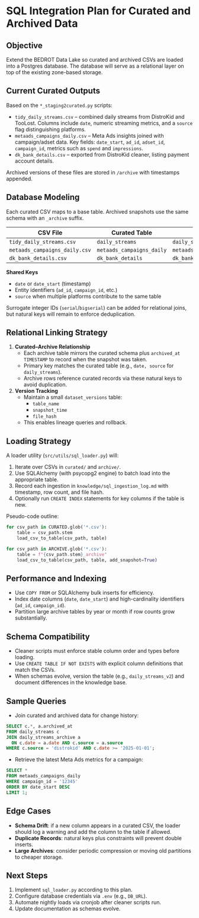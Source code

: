 # SQL Integration Plan for Curated and Archived Data

## Objective
Extend the BEDROT Data Lake so curated and archived CSVs are loaded into a Postgres database.  The database will serve as a relational layer on top of the existing zone-based storage.

## Current Curated Outputs
Based on the `*_staging2curated.py` scripts:

- `tidy_daily_streams.csv` – combined daily streams from DistroKid and TooLost.  Columns include `date`, numeric streaming metrics, and a `source` flag distinguishing platforms.
- `metaads_campaigns_daily.csv` – Meta Ads insights joined with campaign/adset data.  Key fields: `date_start`, `ad_id`, `adset_id`, `campaign_id`, metrics such as `spend` and `impressions`.
- `dk_bank_details.csv` – exported from DistroKid cleaner, listing payment account details.

Archived versions of these files are stored in `/archive` with timestamps appended.

## Database Modeling
Each curated CSV maps to a base table.  Archived snapshots use the same schema with an `_archive` suffix.

| CSV File | Curated Table | Archive Table |
|----------|---------------|---------------|
| `tidy_daily_streams.csv` | `daily_streams` | `daily_streams_archive` |
| `metaads_campaigns_daily.csv` | `metaads_campaigns_daily` | `metaads_campaigns_daily_archive` |
| `dk_bank_details.csv` | `dk_bank_details` | `dk_bank_details_archive` |

**Shared Keys**
- `date` or `date_start` (timestamp)
- Entity identifiers (`ad_id`, `campaign_id`, etc.)
- `source` when multiple platforms contribute to the same table

Surrogate integer IDs (`serial`/`bigserial`) can be added for relational joins, but natural keys will remain to enforce deduplication.

## Relational Linking Strategy
1. **Curated–Archive Relationship**
   - Each archive table mirrors the curated schema plus `archived_at TIMESTAMP` to record when the snapshot was taken.
   - Primary key matches the curated table (e.g., `date, source` for `daily_streams`).
   - Archive rows reference curated records via these natural keys to avoid duplication.
2. **Version Tracking**
   - Maintain a small `dataset_versions` table:
     - `table_name`
     - `snapshot_time`
     - `file_hash`
   - This enables lineage queries and rollback.

## Loading Strategy
A loader utility (`src/utils/sql_loader.py`) will:

1. Iterate over CSVs in `curated/` and `archive/`.
2. Use SQLAlchemy (with psycopg2 engine) to batch load into the appropriate table.
3. Record each ingestion in `knowledge/sql_ingestion_log.md` with timestamp, row count, and file hash.
4. Optionally run `CREATE INDEX` statements for key columns if the table is new.

Pseudo-code outline:
```python
for csv_path in CURATED.glob('*.csv'):
    table = csv_path.stem
    load_csv_to_table(csv_path, table)

for csv_path in ARCHIVE.glob('*.csv'):
    table = f"{csv_path.stem}_archive"
    load_csv_to_table(csv_path, table, add_snapshot=True)
```

## Performance and Indexing
- Use `COPY FROM` or SQLAlchemy bulk inserts for efficiency.
- Index date columns (`date`, `date_start`) and high-cardinality identifiers (`ad_id`, `campaign_id`).
- Partition large archive tables by year or month if row counts grow substantially.

## Schema Compatibility
- Cleaner scripts must enforce stable column order and types before loading.
- Use `CREATE TABLE IF NOT EXISTS` with explicit column definitions that match the CSVs.
- When schemas evolve, version the table (e.g., `daily_streams_v2`) and document differences in the knowledge base.

## Sample Queries
- Join curated and archived data for change history:
```sql
SELECT c.*, a.archived_at
FROM daily_streams c
JOIN daily_streams_archive a
  ON c.date = a.date AND c.source = a.source
WHERE c.source = 'distrokid' AND c.date >= '2025-01-01';
```
- Retrieve the latest Meta Ads metrics for a campaign:
```sql
SELECT *
FROM metaads_campaigns_daily
WHERE campaign_id = '12345'
ORDER BY date_start DESC
LIMIT 1;
```

## Edge Cases
- **Schema Drift**: if a new column appears in a curated CSV, the loader should log a warning and add the column to the table if allowed.
- **Duplicate Records**: natural keys plus constraints will prevent double inserts.
- **Large Archives**: consider periodic compression or moving old partitions to cheaper storage.

## Next Steps
1. Implement `sql_loader.py` according to this plan.
2. Configure database credentials via `.env` (e.g., `DB_URL`).
3. Automate nightly loads via cronjob after cleaner scripts run.
4. Update documentation as schemas evolve.
